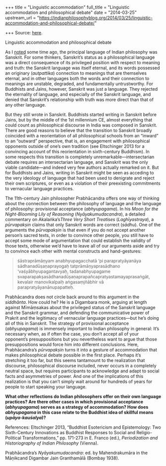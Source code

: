 +++
title = "Linguistic accommodation"
full_title = "Linguistic accommodation and philosophical debate"
date = "2014-03-25"
upstream_url = "https://indianphilosophyblog.org/2014/03/25/linguistic-accommodation-and-philosophical-debate/"

+++
Source: [here](https://indianphilosophyblog.org/2014/03/25/linguistic-accommodation-and-philosophical-debate/).

Linguistic accommodation and philosophical debate

As I
[noted](http://indianphilosophyblog.org/2014/01/19/the-languages-of-indian-philosophy/)
some time ago, the principal language of Indian philosophy was Sanskrit.
For some thinkers, Sanskrit’s status as a philosophical language was a
direct consequence of its privileged position with respect to meaning
and truth: the Sanskrit language was itself eternal, and its words
possessed an originary (*autpattika*) connection to meanings that are
themselves eternal, and in other languages both the words and their
connection to meanings are unstable, degraded, and fundamentally
untrustworthy. For Buddhists and Jains, however, Sanskrit was just a
language. They rejected the eternality of language, and especially of
the Sanskrit language, and denied that Sanskrit’s relationship with
truth was more direct than that of any other language.

But they still wrote in Sanskrit. Buddhists started writing in Sanskrit
before Jains, but by the middle of the 1st millennium CE, almost
everything that could count as philosophical discourse in India was
composed in Sanskrit. There are good reasons to believe that the
transition to Sanskrit broadly coincided with a reorientation of all
philosophical schools from an “inward” to an “outward” perspective, that
is, an engagement with philosophical opponents outside of one’s own
tradition (see Eltschinger 2013 for a convincing account of this
reorientation in sixth-century Buddhism). In some respects this
transition is completely unremarkable—intersectarian debate requires an
intersectarian language, and Sanskrit was the only viable candidate—and
indeed very few authors actually remarked on it. But for Buddhists and
Jains, writing in Sanskrit might be seen as acceding to the very
ideology of language that had been used to denigrate and reject their
own scriptures, or even as a violation of their preexisting commitments
to vernacular language practices.

The 11th-century Jain philosopher Prabhācandra offers one way of
thinking about the connection between the philosophy of language and the
language of philosophy: provisional acceptance (*abhyupagama*). In his
*Moon for the Night-Blooming Lily of Reasoning* (*Nyāyakumudacandra*), a
detailed commentary on Akalaṅka’s*Three Very Short Treatises*
(*Laghīyastraya*), a *pūrvapakṣin* claims that only Sanskrit words are
correct (*sādhu*). One of the arguments the *pūrvapakṣin* is that even
if you do not accept another person’s sacred texts, in order to convince
other people, you still have to accept some mode of argumentation that
could establish the validity of those texts, otherwise we’d have to
leave all of our arguments aside and try to convince each other with
mental constructs and hand-gestures:

> śāstraprāmāṇyam anabhyupagacchatā ‘pi parapratyāyanāya
> sādhanadūṣaṇaprayogaḥ tatprāmāṇyaprasādhano ‘vaśyābhyupagantavyaḥ,
> tadanabhyupagame
> svaparapakṣasādhanadūṣaṇaprapañcapratyastamayaprasaṅgāt, kevalair
> manovikalpaiḥ aṅgasaṃjñābhir vā parapratyāyanānupapatteḥ.

Prabhācandra does not circle back around to this argument in the
*siddhānta*. How could he? He is a Digambara monk, arguing at length
against Mīmāṃsakas about the privileged status of the Sanskrit language
and the Sanskrit grammar, and defending the communicative power of
Prakrit and the legitimacy of vernacular language practices—but he’s
doing all of this in Sanskrit. The strategy of provisional acceptance
(*abhyupagama*) is immensely important to Indian philosophy in general:
It’s necessary when, as if often the case, you don’t accept all of your
opponent’s presuppositions but you nevertheless want to argue that those
presuppositions would force him into different conclusions. Here,
Prabhācandra’s *pūrvapakṣin* turns it into a gesture of accommodation
that makes philosophical debate possible in the first place. Perhaps
it’s stretching it too far, but this seems tantamount to the realization
that discourse, philosophical discourse included, never occurs in a
completely neutral space, but requires participants to acknowledge and
adapt to social facts and asymmetries of power. And one of the
implications of this realization is that you can’t simply wait around
for hundreds of years for people to start speaking your language.

**What other reflections do Indian philosophers offer on their own
language practices? Are there other cases in which provisional
acceptance (*abhyupagama*) serves as a strategy of accommodation? How
does *abhyupagama* in this case relate to the Buddhist idea of skillful
means (*upāya-kauśalya*)?**

References: Eltschinger 2013, “Buddhist Esotericism and Epistemology:
Two Sixth-Century Innovations as Buddhist Responses to Social and
Religio-Political Transformations,” pp. 171-273 in E. Franco (ed.),
*Periodization and Historiography of Indian Philosophy* (Vienna).

Prabhācandra’s *Nyāyakumudacandra*: ed. by Mahendrakumāra in the
Māṇikcand Digambar Jain Granthamālā (Bombay 1938).
